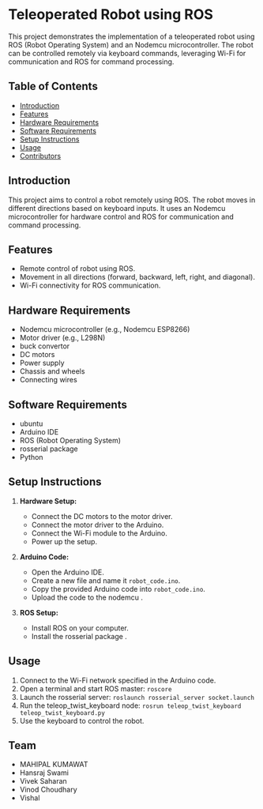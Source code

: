 # Teleoperated Robot using ROS

This project demonstrates the implementation of a teleoperated robot using ROS (Robot Operating System) and an Nodemcu microcontroller. The robot can be controlled remotely via keyboard commands, leveraging Wi-Fi for communication and ROS for command processing.

## Table of Contents
- [Introduction](#introduction)
- [Features](#features)
- [Hardware Requirements](#hardware-requirements)
- [Software Requirements](#software-requirements)
- [Setup Instructions](#setup-instructions)
- [Usage](#usage)
- [Contributors](#Team)

## Introduction
This project aims to control a robot remotely using ROS. The robot moves in different directions based on keyboard inputs. It uses an Nodemcu microcontroller for hardware control and ROS for communication and command processing.

## Features
- Remote control of robot using ROS.
- Movement in all directions (forward, backward, left, right, and diagonal).
- Wi-Fi connectivity for ROS communication.

## Hardware Requirements
- Nodemcu microcontroller (e.g., Nodemcu ESP8266)
- Motor driver (e.g., L298N)
- buck convertor
- DC motors
- Power supply
- Chassis and wheels
- Connecting wires

## Software Requirements
- ubuntu
- Arduino IDE
- ROS (Robot Operating System)
- rosserial package
- Python

## Setup Instructions
1. **Hardware Setup:**
   - Connect the DC motors to the motor driver.
   - Connect the motor driver to the Arduino.
   - Connect the Wi-Fi module to the Arduino.
   - Power up the setup.

2. **Arduino Code:**
   - Open the Arduino IDE.
   - Create a new file and name it `robot_code.ino`.
   - Copy the provided Arduino code into `robot_code.ino`.
   - Upload the code to the nodemcu .

3. **ROS Setup:**
   - Install ROS on your computer.
   - Install the rosserial package .
## Usage
1. Connect to the Wi-Fi network specified in the Arduino code.
2. Open a terminal and start ROS master:
   `roscore`
3. Launch the rosserial server:
   `roslaunch rosserial_server socket.launch`
4. Run the teleop_twist_keyboard node:
   `rosrun teleop_twist_keyboard teleop_twist_keyboard.py`
5. Use the keyboard to control the robot.

## Team
- MAHIPAL KUMAWAT
- Hansraj Swami
- Vivek Saharan
- Vinod Choudhary
- Vishal

